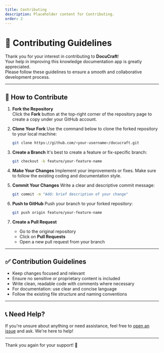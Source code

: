```yaml
---
title: Contributing
description: Placeholder content for Contributing.
order: 2
---
```

# 🤝 Contributing Guidelines

Thank you for your interest in contributing to **DocuCraft**!  
Your help in improving this knowledge documentation app is greatly appreciated.  
Please follow these guidelines to ensure a smooth and collaborative development process.

---

## 📌 How to Contribute

1. **Fork the Repository**  
   Click the **Fork** button at the top-right corner of the repository page to create a copy under your GitHub account.

2. **Clone Your Fork**
   Use the command below to clone the forked repository to your local machine:
   ```bash
   git clone https://github.com/<your-username>/docucraft.git
   ```

3. **Create a Branch**
   It's best to create a feature or fix-specific branch:

   ```bash
   git checkout -b feature/your-feature-name
   ```

4. **Make Your Changes**
   Implement your improvements or fixes. Make sure to follow the existing coding and documentation style.

5. **Commit Your Changes**
   Write a clear and descriptive commit message:

   ```bash
   git commit -m "Add: brief description of your change"
   ```

6. **Push to GitHub**
   Push your branch to your forked repository:

   ```bash
   git push origin feature/your-feature-name
   ```

7. **Create a Pull Request**

   * Go to the original repository
   * Click on **Pull Requests**
   * Open a new pull request from your branch

---

## ✅ Contribution Guidelines

* Keep changes focused and relevant
* Ensure no sensitive or proprietary content is included
* Write clean, readable code with comments where necessary
* For documentation: use clear and concise language
* Follow the existing file structure and naming conventions

---

## 📞 Need Help?

If you're unsure about anything or need assistance, feel free to [open an issue](https://github.com/KDasaradha/docucraft/issues) and ask. We're here to help!

---

Thank you again for your support! 🙌


